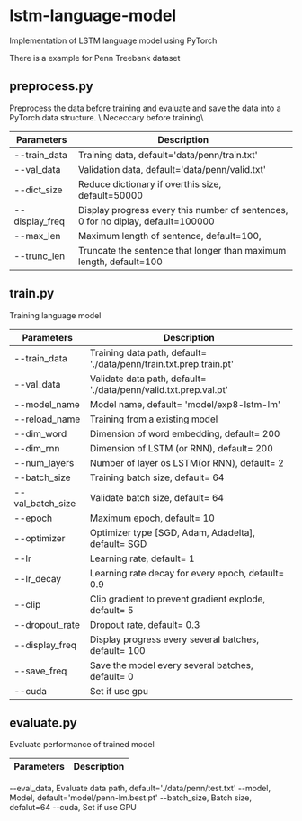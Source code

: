 # lstm-language-model
Implementation of LSTM language model using PyTorch

There is a example for Penn Treebank dataset

## preprocess.py
Preprocess the data before training and evaluate and save the data into a PyTorch data structure. \\
Nececcary before training\\

Parameters | Description
------------ | -------------
--train_data | Training data, default='data/penn/train.txt'
--val_data | Validation data, default='data/penn/valid.txt'
--dict_size | Reduce dictionary if overthis size, default=50000
--display_freq | Display progress every this number of sentences, 0 for no diplay, default=100000
--max_len | Maximum length of sentence, default=100,
--trunc_len |Truncate the sentence that longer than maximum length, default=100

## train.py
Training language model

Parameters | Description
-- | --
--train_data | Training data path, default= './data/penn/train.txt.prep.train.pt' 
--val_data | Validate data path, default= './data/penn/valid.txt.prep.val.pt' 
--model_name | Model name, default= 'model/exp8-lstm-lm' 
--reload_name | Training from a existing model
--dim_word | Dimension of word embedding, default= 200 
--dim_rnn  | Dimension of LSTM (or RNN), default= 200
--num_layers | Number of layer os LSTM(or RNN), default= 2 
--batch_size | Training batch size, default= 64 
--val_batch_size | Validate batch size, default= 64 
--epoch | Maximum epoch, default= 10 
--optimizer | Optimizer type [SGD, Adam, Adadelta], default= SGD 
--lr | Learning rate, default= 1 
--lr_decay | Learning rate decay for every epoch, default= 0.9 
--clip | Clip gradient to prevent gradient explode, default= 5 
--dropout_rate | Dropout rate, default= 0.3 
--display_freq | Display progress every several batches, default= 100 
--save_freq | Save the model every several batches, default= 0
--cuda | Set if use gpu

## evaluate.py
Evaluate performance of trained model

Parameters | Description
-- | --
--eval_data, Evaluate data path, default='./data/penn/test.txt' 
--model, Model, default='model/penn-lm.best.pt' 
--batch_size, Batch size, defalut=64
--cuda, Set if use GPU




